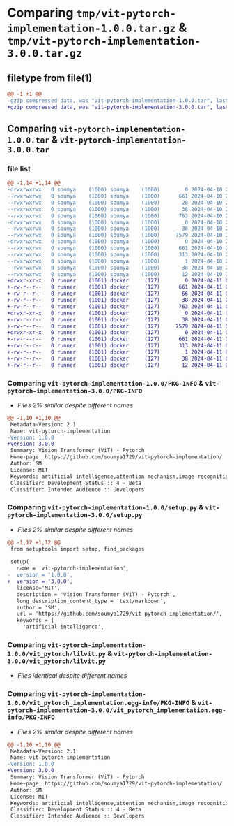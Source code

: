 # Comparing `tmp/vit-pytorch-implementation-1.0.0.tar.gz` & `tmp/vit-pytorch-implementation-3.0.0.tar.gz`

## filetype from file(1)

```diff
@@ -1 +1 @@
-gzip compressed data, was "vit-pytorch-implementation-1.0.0.tar", last modified: Wed Apr 10 21:12:20 2024, max compression
+gzip compressed data, was "vit-pytorch-implementation-3.0.0.tar", last modified: Thu Apr 11 04:58:19 2024, max compression
```

## Comparing `vit-pytorch-implementation-1.0.0.tar` & `vit-pytorch-implementation-3.0.0.tar`

### file list

```diff
@@ -1,14 +1,14 @@
-drwxrwxrwx   0 soumya    (1000) soumya    (1000)        0 2024-04-10 21:12:20.948722 vit-pytorch-implementation-1.0.0/
--rwxrwxrwx   0 soumya    (1000) soumya    (1000)      661 2024-04-10 21:12:20.932970 vit-pytorch-implementation-1.0.0/PKG-INFO
--rwxrwxrwx   0 soumya    (1000) soumya    (1000)       28 2024-04-10 21:10:02.000000 vit-pytorch-implementation-1.0.0/README.md
--rwxrwxrwx   0 soumya    (1000) soumya    (1000)       38 2024-04-10 21:12:20.952803 vit-pytorch-implementation-1.0.0/setup.cfg
--rwxrwxrwx   0 soumya    (1000) soumya    (1000)      763 2024-04-10 21:10:02.000000 vit-pytorch-implementation-1.0.0/setup.py
-drwxrwxrwx   0 soumya    (1000) soumya    (1000)        0 2024-04-10 21:12:20.632605 vit-pytorch-implementation-1.0.0/vit_pytorch/
--rwxrwxrwx   0 soumya    (1000) soumya    (1000)       38 2024-04-10 21:10:02.000000 vit-pytorch-implementation-1.0.0/vit_pytorch/__init__.py
--rwxrwxrwx   0 soumya    (1000) soumya    (1000)     7579 2024-04-10 21:10:02.000000 vit-pytorch-implementation-1.0.0/vit_pytorch/lilvit.py
-drwxrwxrwx   0 soumya    (1000) soumya    (1000)        0 2024-04-10 21:12:20.912647 vit-pytorch-implementation-1.0.0/vit_pytorch_implementation.egg-info/
--rwxrwxrwx   0 soumya    (1000) soumya    (1000)      661 2024-04-10 21:12:20.000000 vit-pytorch-implementation-1.0.0/vit_pytorch_implementation.egg-info/PKG-INFO
--rwxrwxrwx   0 soumya    (1000) soumya    (1000)      313 2024-04-10 21:12:20.000000 vit-pytorch-implementation-1.0.0/vit_pytorch_implementation.egg-info/SOURCES.txt
--rwxrwxrwx   0 soumya    (1000) soumya    (1000)        1 2024-04-10 21:12:20.000000 vit-pytorch-implementation-1.0.0/vit_pytorch_implementation.egg-info/dependency_links.txt
--rwxrwxrwx   0 soumya    (1000) soumya    (1000)       38 2024-04-10 21:12:20.000000 vit-pytorch-implementation-1.0.0/vit_pytorch_implementation.egg-info/requires.txt
--rwxrwxrwx   0 soumya    (1000) soumya    (1000)       12 2024-04-10 21:12:20.000000 vit-pytorch-implementation-1.0.0/vit_pytorch_implementation.egg-info/top_level.txt
+drwxr-xr-x   0 runner    (1001) docker     (127)        0 2024-04-11 04:58:19.679649 vit-pytorch-implementation-3.0.0/
+-rw-r--r--   0 runner    (1001) docker     (127)      661 2024-04-11 04:58:19.679649 vit-pytorch-implementation-3.0.0/PKG-INFO
+-rw-r--r--   0 runner    (1001) docker     (127)       66 2024-04-11 04:58:13.000000 vit-pytorch-implementation-3.0.0/README.md
+-rw-r--r--   0 runner    (1001) docker     (127)       38 2024-04-11 04:58:19.679649 vit-pytorch-implementation-3.0.0/setup.cfg
+-rw-r--r--   0 runner    (1001) docker     (127)      763 2024-04-11 04:58:13.000000 vit-pytorch-implementation-3.0.0/setup.py
+drwxr-xr-x   0 runner    (1001) docker     (127)        0 2024-04-11 04:58:19.679649 vit-pytorch-implementation-3.0.0/vit_pytorch/
+-rw-r--r--   0 runner    (1001) docker     (127)       38 2024-04-11 04:58:13.000000 vit-pytorch-implementation-3.0.0/vit_pytorch/__init__.py
+-rw-r--r--   0 runner    (1001) docker     (127)     7579 2024-04-11 04:58:13.000000 vit-pytorch-implementation-3.0.0/vit_pytorch/lilvit.py
+drwxr-xr-x   0 runner    (1001) docker     (127)        0 2024-04-11 04:58:19.679649 vit-pytorch-implementation-3.0.0/vit_pytorch_implementation.egg-info/
+-rw-r--r--   0 runner    (1001) docker     (127)      661 2024-04-11 04:58:19.000000 vit-pytorch-implementation-3.0.0/vit_pytorch_implementation.egg-info/PKG-INFO
+-rw-r--r--   0 runner    (1001) docker     (127)      313 2024-04-11 04:58:19.000000 vit-pytorch-implementation-3.0.0/vit_pytorch_implementation.egg-info/SOURCES.txt
+-rw-r--r--   0 runner    (1001) docker     (127)        1 2024-04-11 04:58:19.000000 vit-pytorch-implementation-3.0.0/vit_pytorch_implementation.egg-info/dependency_links.txt
+-rw-r--r--   0 runner    (1001) docker     (127)       38 2024-04-11 04:58:19.000000 vit-pytorch-implementation-3.0.0/vit_pytorch_implementation.egg-info/requires.txt
+-rw-r--r--   0 runner    (1001) docker     (127)       12 2024-04-11 04:58:19.000000 vit-pytorch-implementation-3.0.0/vit_pytorch_implementation.egg-info/top_level.txt
```

### Comparing `vit-pytorch-implementation-1.0.0/PKG-INFO` & `vit-pytorch-implementation-3.0.0/PKG-INFO`

 * *Files 2% similar despite different names*

```diff
@@ -1,10 +1,10 @@
 Metadata-Version: 2.1
 Name: vit-pytorch-implementation
-Version: 1.0.0
+Version: 3.0.0
 Summary: Vision Transformer (ViT) - Pytorch
 Home-page: https://github.com/soumya1729/vit-pytorch-implementation/
 Author: SM
 License: MIT
 Keywords: artificial intelligence,attention mechanism,image recognition
 Classifier: Development Status :: 4 - Beta
 Classifier: Intended Audience :: Developers
```

### Comparing `vit-pytorch-implementation-1.0.0/setup.py` & `vit-pytorch-implementation-3.0.0/setup.py`

 * *Files 2% similar despite different names*

```diff
@@ -1,12 +1,12 @@
 from setuptools import setup, find_packages
 
 setup(
   name = 'vit-pytorch-implementation',
-  version = '1.0.0',
+  version = '3.0.0',
   license='MIT',
   description = 'Vision Transformer (ViT) - Pytorch',
   long_description_content_type = 'text/markdown',
   author = 'SM',
   url = 'https://github.com/soumya1729/vit-pytorch-implementation/',
   keywords = [
     'artificial intelligence',
```

### Comparing `vit-pytorch-implementation-1.0.0/vit_pytorch/lilvit.py` & `vit-pytorch-implementation-3.0.0/vit_pytorch/lilvit.py`

 * *Files identical despite different names*

### Comparing `vit-pytorch-implementation-1.0.0/vit_pytorch_implementation.egg-info/PKG-INFO` & `vit-pytorch-implementation-3.0.0/vit_pytorch_implementation.egg-info/PKG-INFO`

 * *Files 2% similar despite different names*

```diff
@@ -1,10 +1,10 @@
 Metadata-Version: 2.1
 Name: vit-pytorch-implementation
-Version: 1.0.0
+Version: 3.0.0
 Summary: Vision Transformer (ViT) - Pytorch
 Home-page: https://github.com/soumya1729/vit-pytorch-implementation/
 Author: SM
 License: MIT
 Keywords: artificial intelligence,attention mechanism,image recognition
 Classifier: Development Status :: 4 - Beta
 Classifier: Intended Audience :: Developers
```

